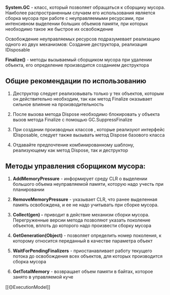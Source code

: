 **System.GC** - класс, который позволяет обращаться к сборщику мусора. Наиболее распространенным случаем его использования является сборка мусора при работе с неуправляемыми ресурсами, при интенсивном выделении больших объемов памяти, при которых необходимо такое же быстрое их освобождение

Освобождение неуправляемых ресурсов подразумевает реализацию одного из двух механизмов: Создание деструктора, реализация IDisposable

**Finalize()** - методы вызываемый сборщиком мусора при удалении объекта, его определение производится созданием деструктора

## Общие рекомендации по использованию

1. Деструктор следует реализовывать только у тех объектов, которым он действительно необходим, так как метод Finalize оказывает сильное влияние на производительность
    
2. После вызова метода Dispose необходимо блокировать у объекта вызов метода Finalize с помощью GC.SuppressFinalize
    
3. При создании производных классов , которые реализуют интерфейс IDisposable, следует также вызывать метод Dispose базового класса
    
4. Отдавайте предпочтение комбинированному шаблону, реализующему как метод Dispose, так и деструктор
    

## Методы управления сборщиком мусора:

1. **AddMemoryPressure** - информирует среду CLR о выделении большого объема неуправляемой памяти, которую надо учесть при планировании
    
2. **RemoveMemoryPressure** - указывает CLR, что ранее выделенная память освобождена, и ее не надо учитывать при сборке мусора.
    
3. **Collect(gen) -** приводит в действие механизм сборки мусора. Перегруженные версии метода позволяют указать поколение объектов, вплоть до которого надо произвести сборку мусора
    
4. **GetGeneration(Object)** - позволяет определить номер поколения, к которому относится переданный в качестве параметра объект
    
5. **WaitForPendingFinalizers** - приостанавливает работу текущего потока до освобождения всех объектов, для которых производится сборка мусора
    
6. **GetTotalMemory** - возвращает объем памяти в байтах, которое занято в управляемой куче


[[🟡ExecutionModel]]